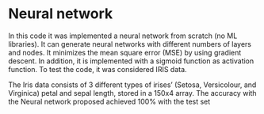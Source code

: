 # Neural network
In this code it was implemented a neural network from scratch (no ML libraries). It can generate neural networks with different numbers of layers and nodes. It minimizes the mean square error (MSE) by using gradient descent.  In addition, it is implemented with a sigmoid function as activation function. To test the code, it was considered IRIS data.

The Iris data consists of 3 different types of irises’ (Setosa, Versicolour, and Virginica) petal and sepal length, stored in a 150x4 array. The accuracy with the Neural network proposed achieved 100% with the test set
